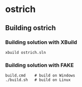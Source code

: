 ostrich
=======


Building ostrich
----------------

### Building solution with XBuild

    xbuild ostrich.sln

### Building solution with FAKE

    build.cmd    # build on Windows
    ./build.sh   # build on Linux
